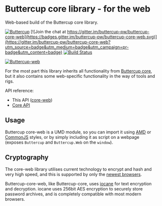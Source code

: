 # Buttercup core library - for the web
Web-based build of the Buttercup core library.

[![Buttercup](https://cdn.rawgit.com/buttercup-pw/buttercup-assets/6582a033/badge/buttercup-slim.svg)](https://buttercup.pw) [![Join the chat at https://gitter.im/buttercup-pw/buttercup-core-web](https://badges.gitter.im/buttercup-pw/buttercup-core-web.svg)](https://gitter.im/buttercup-pw/buttercup-core-web?utm_source=badge&utm_medium=badge&utm_campaign=pr-badge&utm_content=badge) [![Build Status](https://travis-ci.org/buttercup-pw/buttercup-core-web.svg?branch=master)](https://travis-ci.org/buttercup-pw/buttercup-core-web)

[![Buttercup-web](https://nodei.co/npm/buttercup-web.png?downloads=true&downloadRank=true&stars=true)](https://www.npmjs.com/package/buttercup-web)

For the most part this library inherits all functionality from [Buttercup core](https://github.com/buttercup-pw/buttercup-core), but it also contains some web-specific functionality in the way of tools and rigs.

API reference:

 * This API ([core-web](API.md))
 * [Core API](https://github.com/buttercup-pw/buttercup-core/blob/master/doc/api.md)

## Usage
Buttercup core-web is a UMD module, so you can import it using [AMD](http://requirejs.org/docs/whyamd.html#amd) or [CommonJS](http://requirejs.org/docs/whyamd.html#commonjs) styles, or by simply including it as script on a webpage (exposes `Buttercup` and `Buttercup.Web` on the `window`).

## Cryptography
The core-web library utilises current technology to encrypt and hash and very high speed, and this is supported by only the [newest browsers](https://developer.mozilla.org/en-US/docs/Web/API/SubtleCrypto#Browser_compatibility).

Buttercup-core-web, like Buttercup-core, uses [iocane](https://github.com/perry-mitchell/iocane) for text encryption and decryption. iocane uses 256bit AES encryption to securely store password archives, and is completely compatible with most modern browsers.
